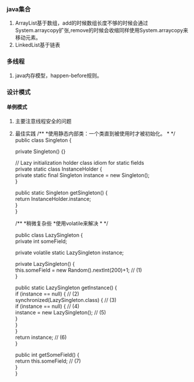 
### java集合

1. ArrayList基于数组，add的时候数组长度不够的时候会通过System.arraycopy扩张,remove的时候会收缩同样使用System.arraycopy来移动元素。
2. LinkedList基于链表



### 多线程
1. java内存模型，happen-before规则。


### 设计模式

#### 单例模式

1. 主要注意线程安全的问题
2. 最佳实践
    /**
    *使用静态内部类：一个类直到被使用时才被初始化。
    *
    */
    public class Singleton {  
      
      private Singleton() {}  
      
      // Lazy initialization holder class idiom for static fields  
      private static class InstanceHolder {  
       private static final Singleton instance = new Singleton();  
      }  
      
      public static Singleton getSingleton() {   
        return InstanceHolder.instance;   
      }  
    }
    
    
    /**
    *稍微复杂些
    *使用volatile来解决
    *
    */
    
    public class LazySingleton {  
    private int someField;  
      
    private volatile static LazySingleton instance;  
      
    private LazySingleton() {  
        this.someField = new Random().nextInt(200)+1;         // (1)  
    }  
      
    public static LazySingleton getInstance() {  
        if (instance == null) {                               // (2)  
            synchronized(LazySingleton.class) {               // (3)  
                if (instance == null) {                       // (4)  
                    instance = new LazySingleton();           // (5)  
                }  
            }  
        }  
        return instance;                                      // (6)  
    }  
      
    public int getSomeField() {  
        return this.someField;                                // (7)  
    }  
}